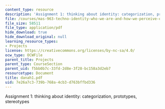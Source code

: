 ```yaml
---
content_type: resource
description: 'Assignment 1: thinking about identity: categorization, prototypes, stereotypes'
file: /courses/mas-963-techno-identity-who-we-are-and-how-we-perceive-ourselves-and-others-spring-2002/7e26a7c3739b768a4cb3d763bffbd336_danah1.pdf
file_size: 58511
file_type: application/pdf
hide_download: true
hide_download_original: null
learning_resource_types:
- Projects
license: https://creativecommons.org/licenses/by-nc-sa/4.0/
ocw_type: OCWFile
parent_title: Projects
parent_type: CourseSection
parent_uid: f5bb0b7c-33fd-2d8e-3f28-bc158a3d2eb7
resourcetype: Document
title: danah1.pdf
uid: 7e26a7c3-739b-768a-4cb3-d763bffbd336
---
```

Assignment 1: thinking about identity: categorization, prototypes, stereotypes